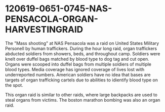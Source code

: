 # 120619-0651-0745-NAS-PENSACOLA-ORGAN-HARVESTINGRAID
The "Mass shooting" at NAS Pensacola was a raid on United States Military Personell by human traffickers. During the hour long raid, organ traffickers abducted soldiers from showers, beds, and throughout camp. Soldiers were knelt over duffel bags matched by blood type to dog tag and cut open. Organs were scooped into duffel bags from multiple soldiers of multiple blood types. Media coverage has ignored coverage of lives lost with underreported numbers. American soldiers have no idea that bases are targets of organ trafficking cartels due to abilities to idientify blood type on the spot.

This organ raid is similar to other raids, where large backpacks are used to steal organs from victims. The boston marathon bombing was also an organ raid.
